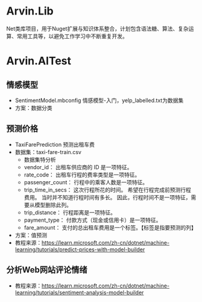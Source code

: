 # Arvin.Lib
Net类库项目，用于Nuget扩展与知识体系整合，计划包含语法糖、算法、复杂运算、常用工具等，以避免工作学习中不断重复开发。

# Arvin.AITest

## 情感模型
- SentimentModel.mbconfig 情感模型-入门，yelp_labelled.txt为数据集
- 方案：数据分类

## 预测价格
- TaxiFarePrediction 预测出租车费
- 数据集：taxi-fare-train.csv
    - 数据集特分析
    - vendor_id： 出租车供应商的 ID 是一项特征。
    - rate_code： 出租车行程的费率类型是一项特征。
    - passenger_count： 行程中的乘客人数是一项特征。
    - trip_time_in_secs： 这次行程所花的时间。 希望在行程完成前预测行程费用。 当时并不知道行程时间有多长。 因此，行程时间不是一项特征，需要从模型删除此列。
    - trip_distance： 行程距离是一项特征。
    - payment_type： 付款方式（现金或信用卡）是一项特征。
    - fare_amount： 支付的总出租车费用是一个标签。【标签是指要预测的列】
- 方案：值预测
- 教程来源：https://learn.microsoft.com/zh-cn/dotnet/machine-learning/tutorials/predict-prices-with-model-builder
  
## 分析Web网站评论情绪
- 教程来源：https://learn.microsoft.com/zh-cn/dotnet/machine-learning/tutorials/sentiment-analysis-model-builder